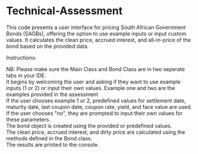 # Technical-Assessment

This code presents a user interface for pricing South African Government Bonds (SAGBs), offering the option to use example inputs or input custom values. It calculates the clean price, accrued interest, and all-in-price of the bond based on the provided data.

Instructions:

NB: Please make sure the Main Class and Bond Class are in two seperate tabs in your IDE.  
It begins by welcoming the user and asking if they want to use example inputs (1 or 2) or input their own values. Example one and two are the examples provided in the assessment  
If the user chooses example 1 or 2, predefined values for settlement date, maturity date, last coupon date, coupon rate, yield, and face value are used.  
If the user chooses "no", they are prompted to input their own values for these parameters.  
The bond object is created using the provided or predefined values.  
The clean price, accrued interest, and dirty price are calculated using the methods defined in the Bond class.  
The results are printed to the console.  

